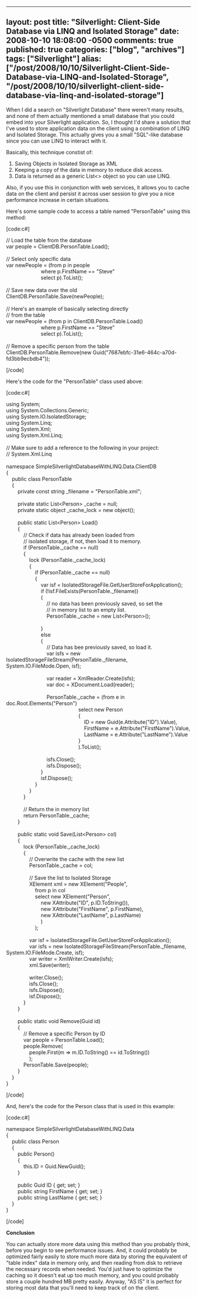  ---
  layout: post
  title: "Silverlight: Client-Side Database via LINQ and Isolated Storage"
  date: 2008-10-10 18:08:00 -0500
  comments: true
  published: true
  categories: ["blog", "archives"]
  tags: ["Silverlight"]
  alias: ["/post/2008/10/10/Silverlight-Client-Side-Database-via-LINQ-and-Isolated-Storage", "/post/2008/10/10/silverlight-client-side-database-via-linq-and-isolated-storage"]
  ---
<!-- more -->
<p>
When I did a search on &quot;Silverlight Database&quot; there weren&#39;t many results, and none of them actually mentioned a small database that you could embed into your Silverlight application. So, I thought I&#39;d share a solution that I&#39;ve used to store application data on the client using a combination of LINQ and Isolated Storage. This actually gives you a small &quot;SQL&quot;-like database since you can use LINQ to interact with it.
</p>
<p>
Basically, this technique constist of:
</p>
<ol>
	<li>Saving Objects in Isolated Storage as XML</li>
	<li>Keeping a copy of the data in memory to reduce disk access.</li>
	<li>Data is returned as a generic List&lt;&gt; object so you can use LINQ.</li>
</ol>
Also, if you use this in conjunction with web services, it allows you to cache data on the client and persist it across user session to give you a nice performance increase in certain situations.<br />
<p>
Here&#39;s some sample code to access a table named &quot;PersonTable&quot; using this method:
</p>
<p>
[code:c#]
</p>
<p>
// Load the table from the database<br />
var people = ClientDB.PersonTable.Load();<br />
<br />
// Select only specific data<br />
var newPeople = (from p in people<br />
&nbsp;&nbsp;&nbsp;&nbsp;&nbsp;&nbsp;&nbsp;&nbsp;&nbsp;&nbsp;&nbsp;&nbsp;&nbsp;&nbsp;&nbsp;&nbsp;&nbsp;&nbsp;&nbsp;&nbsp;&nbsp;&nbsp;&nbsp; where p.FirstName == &quot;Steve&quot;<br />
&nbsp;&nbsp;&nbsp;&nbsp;&nbsp;&nbsp;&nbsp;&nbsp;&nbsp;&nbsp;&nbsp;&nbsp;&nbsp;&nbsp;&nbsp;&nbsp;&nbsp;&nbsp;&nbsp;&nbsp;&nbsp;&nbsp;&nbsp; select p).ToList();<br />
<br />
// Save new data over the old<br />
ClientDB.PersonTable.Save(newPeople);
<br />
<br />
// Here&#39;s an example of basically selecting directly<br />
// from the table<br />
var newPeople = (from p in ClientDB.PersonTable.Load()<br />
&nbsp;&nbsp;&nbsp;&nbsp;&nbsp;&nbsp;&nbsp;&nbsp;&nbsp;&nbsp;&nbsp;&nbsp;&nbsp;&nbsp;&nbsp;&nbsp;&nbsp;&nbsp;&nbsp;&nbsp;&nbsp;&nbsp;&nbsp; where p.FirstName == &quot;Steve&quot;<br />
&nbsp;&nbsp;&nbsp;&nbsp;&nbsp;&nbsp;&nbsp;&nbsp;&nbsp;&nbsp;&nbsp;&nbsp;&nbsp;&nbsp;&nbsp;&nbsp;&nbsp;&nbsp;&nbsp;&nbsp;&nbsp;&nbsp;&nbsp; select p).ToList();<br />
<br />
// Remove a specific person from the table<br />
ClientDB.PersonTable.Remove(new Guid(&quot;7687ebfc-31e6-464c-a70d-fd3bb9ecbdb4&quot;));
</p>
<p>
[/code] 
</p>
<p>
Here&#39;s the code for the &quot;PersonTable&quot; class used above:
</p>
<p>
[code:c#]
</p>
<p>
using System;<br />
using System.Collections.Generic;<br />
using System.IO.IsolatedStorage;<br />
using System.Linq;<br />
using System.Xml;<br />
using System.Xml.Linq;<br />
<br />
// Make sure to add a reference to the following in your project:<br />
// System.Xml.Linq<br />
<br />
namespace SimpleSilverlightDatabaseWithLINQ.Data.ClientDB<br />
{<br />
&nbsp;&nbsp;&nbsp; public class PersonTable<br />
&nbsp;&nbsp;&nbsp; {<br />
&nbsp;&nbsp;&nbsp;&nbsp;&nbsp;&nbsp;&nbsp; private const string _filename = &quot;PersonTable.xml&quot;;<br />
<br />
&nbsp;&nbsp;&nbsp;&nbsp;&nbsp;&nbsp;&nbsp; private static List&lt;Person&gt; _cache = null;<br />
&nbsp;&nbsp;&nbsp;&nbsp;&nbsp;&nbsp;&nbsp; private static object _cache_lock = new object();<br />
<br />
&nbsp;&nbsp;&nbsp;&nbsp;&nbsp;&nbsp;&nbsp; public static List&lt;Person&gt; Load()<br />
&nbsp;&nbsp;&nbsp;&nbsp;&nbsp;&nbsp;&nbsp; {<br />
&nbsp;&nbsp;&nbsp;&nbsp;&nbsp;&nbsp;&nbsp;&nbsp;&nbsp;&nbsp;&nbsp; // Check if data has already been loaded from<br />
&nbsp;&nbsp;&nbsp;&nbsp;&nbsp;&nbsp;&nbsp;&nbsp;&nbsp;&nbsp;&nbsp; // isolated storage, if not, then load it to memory.<br />
&nbsp;&nbsp;&nbsp;&nbsp;&nbsp;&nbsp;&nbsp;&nbsp;&nbsp;&nbsp;&nbsp; if (PersonTable._cache == null)<br />
&nbsp;&nbsp;&nbsp;&nbsp;&nbsp;&nbsp;&nbsp;&nbsp;&nbsp;&nbsp;&nbsp; {<br />
&nbsp;&nbsp;&nbsp;&nbsp;&nbsp;&nbsp;&nbsp;&nbsp;&nbsp;&nbsp;&nbsp;&nbsp;&nbsp;&nbsp;&nbsp; lock (PersonTable._cache_lock)<br />
&nbsp;&nbsp;&nbsp;&nbsp;&nbsp;&nbsp;&nbsp;&nbsp;&nbsp;&nbsp;&nbsp;&nbsp;&nbsp;&nbsp;&nbsp; {<br />
&nbsp;&nbsp;&nbsp;&nbsp;&nbsp;&nbsp;&nbsp;&nbsp;&nbsp;&nbsp;&nbsp;&nbsp;&nbsp;&nbsp;&nbsp;&nbsp;&nbsp;&nbsp;&nbsp; if (PersonTable._cache == null)<br />
&nbsp;&nbsp;&nbsp;&nbsp;&nbsp;&nbsp;&nbsp;&nbsp;&nbsp;&nbsp;&nbsp;&nbsp;&nbsp;&nbsp;&nbsp;&nbsp;&nbsp;&nbsp;&nbsp; {<br />
&nbsp;&nbsp;&nbsp;&nbsp;&nbsp;&nbsp;&nbsp;&nbsp;&nbsp;&nbsp;&nbsp;&nbsp;&nbsp;&nbsp;&nbsp;&nbsp;&nbsp;&nbsp;&nbsp;&nbsp;&nbsp;&nbsp;&nbsp; var isf = IsolatedStorageFile.GetUserStoreForApplication();<br />
&nbsp;&nbsp;&nbsp;&nbsp;&nbsp;&nbsp;&nbsp;&nbsp;&nbsp;&nbsp;&nbsp;&nbsp;&nbsp;&nbsp;&nbsp;&nbsp;&nbsp;&nbsp;&nbsp;&nbsp;&nbsp;&nbsp;&nbsp; if (!isf.FileExists(PersonTable._filename))<br />
&nbsp;&nbsp;&nbsp;&nbsp;&nbsp;&nbsp;&nbsp;&nbsp;&nbsp;&nbsp;&nbsp;&nbsp;&nbsp;&nbsp;&nbsp;&nbsp;&nbsp;&nbsp;&nbsp;&nbsp;&nbsp;&nbsp;&nbsp; {<br />
&nbsp;&nbsp;&nbsp;&nbsp;&nbsp;&nbsp;&nbsp;&nbsp;&nbsp;&nbsp;&nbsp;&nbsp;&nbsp;&nbsp;&nbsp;&nbsp;&nbsp;&nbsp;&nbsp;&nbsp;&nbsp;&nbsp;&nbsp;&nbsp;&nbsp;&nbsp;&nbsp; // no data has been previously saved, so set the<br />
&nbsp;&nbsp;&nbsp;&nbsp;&nbsp;&nbsp;&nbsp;&nbsp;&nbsp;&nbsp;&nbsp;&nbsp;&nbsp;&nbsp;&nbsp;&nbsp;&nbsp;&nbsp;&nbsp;&nbsp;&nbsp;&nbsp;&nbsp;&nbsp;&nbsp;&nbsp;&nbsp; // in memory list to an empty list.<br />
&nbsp;&nbsp;&nbsp;&nbsp;&nbsp;&nbsp;&nbsp;&nbsp;&nbsp;&nbsp;&nbsp;&nbsp;&nbsp;&nbsp;&nbsp;&nbsp;&nbsp;&nbsp;&nbsp;&nbsp;&nbsp;&nbsp;&nbsp;&nbsp;&nbsp;&nbsp;&nbsp; PersonTable._cache = new List&lt;Person&gt;();<br />
<br />
&nbsp;&nbsp;&nbsp;&nbsp;&nbsp;&nbsp;&nbsp;&nbsp;&nbsp;&nbsp;&nbsp;&nbsp;&nbsp;&nbsp;&nbsp;&nbsp;&nbsp;&nbsp;&nbsp;&nbsp;&nbsp;&nbsp;&nbsp; }<br />
&nbsp;&nbsp;&nbsp;&nbsp;&nbsp;&nbsp;&nbsp;&nbsp;&nbsp;&nbsp;&nbsp;&nbsp;&nbsp;&nbsp;&nbsp;&nbsp;&nbsp;&nbsp;&nbsp;&nbsp;&nbsp;&nbsp;&nbsp; else<br />
&nbsp;&nbsp;&nbsp;&nbsp;&nbsp;&nbsp;&nbsp;&nbsp;&nbsp;&nbsp;&nbsp;&nbsp;&nbsp;&nbsp;&nbsp;&nbsp;&nbsp;&nbsp;&nbsp;&nbsp;&nbsp;&nbsp;&nbsp; {<br />
&nbsp;&nbsp;&nbsp;&nbsp;&nbsp;&nbsp;&nbsp;&nbsp;&nbsp;&nbsp;&nbsp;&nbsp;&nbsp;&nbsp;&nbsp;&nbsp;&nbsp;&nbsp;&nbsp;&nbsp;&nbsp;&nbsp;&nbsp;&nbsp;&nbsp;&nbsp;&nbsp; // Data has bee previously saved, so load it.<br />
&nbsp;&nbsp;&nbsp;&nbsp;&nbsp;&nbsp;&nbsp;&nbsp;&nbsp;&nbsp;&nbsp;&nbsp;&nbsp;&nbsp;&nbsp;&nbsp;&nbsp;&nbsp;&nbsp;&nbsp;&nbsp;&nbsp;&nbsp;&nbsp;&nbsp;&nbsp;&nbsp; var isfs = new IsolatedStorageFileStream(PersonTable._filename, System.IO.FileMode.Open, isf);<br />
<br />
&nbsp;&nbsp;&nbsp;&nbsp;&nbsp;&nbsp;&nbsp;&nbsp;&nbsp;&nbsp;&nbsp;&nbsp;&nbsp;&nbsp;&nbsp;&nbsp;&nbsp;&nbsp;&nbsp;&nbsp;&nbsp;&nbsp;&nbsp;&nbsp;&nbsp;&nbsp;&nbsp; var reader = XmlReader.Create(isfs);<br />
&nbsp;&nbsp;&nbsp;&nbsp;&nbsp;&nbsp;&nbsp;&nbsp;&nbsp;&nbsp;&nbsp;&nbsp;&nbsp;&nbsp;&nbsp;&nbsp;&nbsp;&nbsp;&nbsp;&nbsp;&nbsp;&nbsp;&nbsp;&nbsp;&nbsp;&nbsp;&nbsp; var doc = XDocument.Load(reader);<br />
<br />
&nbsp;&nbsp;&nbsp;&nbsp;&nbsp;&nbsp;&nbsp;&nbsp;&nbsp;&nbsp;&nbsp;&nbsp;&nbsp;&nbsp;&nbsp;&nbsp;&nbsp;&nbsp;&nbsp;&nbsp;&nbsp;&nbsp;&nbsp;&nbsp;&nbsp;&nbsp;&nbsp; PersonTable._cache = (from e in doc.Root.Elements(&quot;Person&quot;)<br />
&nbsp;&nbsp;&nbsp;&nbsp;&nbsp;&nbsp;&nbsp;&nbsp;&nbsp;&nbsp;&nbsp;&nbsp;&nbsp;&nbsp;&nbsp;&nbsp;&nbsp;&nbsp;&nbsp;&nbsp;&nbsp;&nbsp;&nbsp;&nbsp;&nbsp;&nbsp;&nbsp;&nbsp;&nbsp;&nbsp;&nbsp;&nbsp;&nbsp;&nbsp;&nbsp;&nbsp;&nbsp;&nbsp;&nbsp;&nbsp;&nbsp;&nbsp;&nbsp;&nbsp;&nbsp;&nbsp;&nbsp;&nbsp;&nbsp; select new Person<br />
&nbsp;&nbsp;&nbsp;&nbsp;&nbsp;&nbsp;&nbsp;&nbsp;&nbsp;&nbsp;&nbsp;&nbsp;&nbsp;&nbsp;&nbsp;&nbsp;&nbsp;&nbsp;&nbsp;&nbsp;&nbsp;&nbsp;&nbsp;&nbsp;&nbsp;&nbsp;&nbsp;&nbsp;&nbsp;&nbsp;&nbsp;&nbsp;&nbsp;&nbsp;&nbsp;&nbsp;&nbsp;&nbsp;&nbsp;&nbsp;&nbsp;&nbsp;&nbsp;&nbsp;&nbsp;&nbsp;&nbsp;&nbsp;&nbsp; {<br />
&nbsp;&nbsp;&nbsp;&nbsp;&nbsp;&nbsp;&nbsp;&nbsp;&nbsp;&nbsp;&nbsp;&nbsp;&nbsp;&nbsp;&nbsp;&nbsp;&nbsp;&nbsp;&nbsp;&nbsp;&nbsp;&nbsp;&nbsp;&nbsp;&nbsp;&nbsp;&nbsp;&nbsp;&nbsp;&nbsp;&nbsp;&nbsp;&nbsp;&nbsp;&nbsp;&nbsp;&nbsp;&nbsp;&nbsp;&nbsp;&nbsp;&nbsp;&nbsp;&nbsp;&nbsp;&nbsp;&nbsp;&nbsp;&nbsp;&nbsp;&nbsp;&nbsp;&nbsp; ID = new Guid(e.Attribute(&quot;ID&quot;).Value),<br />
&nbsp;&nbsp;&nbsp;&nbsp;&nbsp;&nbsp;&nbsp;&nbsp;&nbsp;&nbsp;&nbsp;&nbsp;&nbsp;&nbsp;&nbsp;&nbsp;&nbsp;&nbsp;&nbsp;&nbsp;&nbsp;&nbsp;&nbsp;&nbsp;&nbsp;&nbsp;&nbsp;&nbsp;&nbsp;&nbsp;&nbsp;&nbsp;&nbsp;&nbsp;&nbsp;&nbsp;&nbsp;&nbsp;&nbsp;&nbsp;&nbsp;&nbsp;&nbsp;&nbsp;&nbsp;&nbsp;&nbsp;&nbsp;&nbsp;&nbsp;&nbsp;&nbsp;&nbsp; FirstName = e.Attribute(&quot;FirstName&quot;).Value,<br />
&nbsp;&nbsp;&nbsp;&nbsp;&nbsp;&nbsp;&nbsp;&nbsp;&nbsp;&nbsp;&nbsp;&nbsp;&nbsp;&nbsp;&nbsp;&nbsp;&nbsp;&nbsp;&nbsp;&nbsp;&nbsp;&nbsp;&nbsp;&nbsp;&nbsp;&nbsp;&nbsp;&nbsp;&nbsp;&nbsp;&nbsp;&nbsp;&nbsp;&nbsp;&nbsp;&nbsp;&nbsp;&nbsp;&nbsp;&nbsp;&nbsp;&nbsp;&nbsp;&nbsp;&nbsp;&nbsp;&nbsp;&nbsp;&nbsp;&nbsp;&nbsp;&nbsp;&nbsp; LastName = e.Attribute(&quot;LastName&quot;).Value<br />
&nbsp;&nbsp;&nbsp;&nbsp;&nbsp;&nbsp;&nbsp;&nbsp;&nbsp;&nbsp;&nbsp;&nbsp;&nbsp;&nbsp;&nbsp;&nbsp;&nbsp;&nbsp;&nbsp;&nbsp;&nbsp;&nbsp;&nbsp;&nbsp;&nbsp;&nbsp;&nbsp;&nbsp;&nbsp;&nbsp;&nbsp;&nbsp;&nbsp;&nbsp;&nbsp;&nbsp;&nbsp;&nbsp;&nbsp;&nbsp;&nbsp;&nbsp;&nbsp;&nbsp;&nbsp;&nbsp;&nbsp;&nbsp;&nbsp; }<br />
&nbsp;&nbsp;&nbsp;&nbsp;&nbsp;&nbsp;&nbsp;&nbsp;&nbsp;&nbsp;&nbsp;&nbsp;&nbsp;&nbsp;&nbsp;&nbsp;&nbsp;&nbsp;&nbsp;&nbsp;&nbsp;&nbsp;&nbsp;&nbsp;&nbsp;&nbsp;&nbsp;&nbsp;&nbsp;&nbsp;&nbsp;&nbsp;&nbsp;&nbsp;&nbsp;&nbsp;&nbsp;&nbsp;&nbsp;&nbsp;&nbsp;&nbsp;&nbsp;&nbsp;&nbsp;&nbsp;&nbsp;&nbsp;&nbsp; ).ToList();<br />
<br />
&nbsp;&nbsp;&nbsp;&nbsp;&nbsp;&nbsp;&nbsp;&nbsp;&nbsp;&nbsp;&nbsp;&nbsp;&nbsp;&nbsp;&nbsp;&nbsp;&nbsp;&nbsp;&nbsp;&nbsp;&nbsp;&nbsp;&nbsp;&nbsp;&nbsp;&nbsp;&nbsp; isfs.Close();<br />
&nbsp;&nbsp;&nbsp;&nbsp;&nbsp;&nbsp;&nbsp;&nbsp;&nbsp;&nbsp;&nbsp;&nbsp;&nbsp;&nbsp;&nbsp;&nbsp;&nbsp;&nbsp;&nbsp;&nbsp;&nbsp;&nbsp;&nbsp;&nbsp;&nbsp;&nbsp;&nbsp; isfs.Dispose();<br />
&nbsp;&nbsp;&nbsp;&nbsp;&nbsp;&nbsp;&nbsp;&nbsp;&nbsp;&nbsp;&nbsp;&nbsp;&nbsp;&nbsp;&nbsp;&nbsp;&nbsp;&nbsp;&nbsp;&nbsp;&nbsp;&nbsp;&nbsp; }<br />
&nbsp;&nbsp;&nbsp;&nbsp;&nbsp;&nbsp;&nbsp;&nbsp;&nbsp;&nbsp;&nbsp;&nbsp;&nbsp;&nbsp;&nbsp;&nbsp;&nbsp;&nbsp;&nbsp;&nbsp;&nbsp;&nbsp;&nbsp; isf.Dispose();<br />
&nbsp;&nbsp;&nbsp;&nbsp;&nbsp;&nbsp;&nbsp;&nbsp;&nbsp;&nbsp;&nbsp;&nbsp;&nbsp;&nbsp;&nbsp;&nbsp;&nbsp;&nbsp;&nbsp; }<br />
&nbsp;&nbsp;&nbsp;&nbsp;&nbsp;&nbsp;&nbsp;&nbsp;&nbsp;&nbsp;&nbsp;&nbsp;&nbsp;&nbsp;&nbsp; }<br />
&nbsp;&nbsp;&nbsp;&nbsp;&nbsp;&nbsp;&nbsp;&nbsp;&nbsp;&nbsp;&nbsp; }<br />
<br />
&nbsp;&nbsp;&nbsp;&nbsp;&nbsp;&nbsp;&nbsp;&nbsp;&nbsp;&nbsp;&nbsp; // Return the in memory list<br />
&nbsp;&nbsp;&nbsp;&nbsp;&nbsp;&nbsp;&nbsp;&nbsp;&nbsp;&nbsp;&nbsp; return PersonTable._cache;<br />
&nbsp;&nbsp;&nbsp;&nbsp;&nbsp;&nbsp;&nbsp; }<br />
<br />
&nbsp;&nbsp;&nbsp;&nbsp;&nbsp;&nbsp;&nbsp; public static void Save(List&lt;Person&gt; col)<br />
&nbsp;&nbsp;&nbsp;&nbsp;&nbsp;&nbsp;&nbsp; {<br />
&nbsp;&nbsp;&nbsp;&nbsp;&nbsp;&nbsp;&nbsp;&nbsp;&nbsp;&nbsp;&nbsp; lock (PersonTable._cache_lock)<br />
&nbsp;&nbsp;&nbsp;&nbsp;&nbsp;&nbsp;&nbsp;&nbsp;&nbsp;&nbsp;&nbsp; {<br />
&nbsp;&nbsp;&nbsp;&nbsp;&nbsp;&nbsp;&nbsp;&nbsp;&nbsp;&nbsp;&nbsp;&nbsp;&nbsp;&nbsp;&nbsp; // Overwrite the cache with the new list<br />
&nbsp;&nbsp;&nbsp;&nbsp;&nbsp;&nbsp;&nbsp;&nbsp;&nbsp;&nbsp;&nbsp;&nbsp;&nbsp;&nbsp;&nbsp; PersonTable._cache = col;<br />
<br />
&nbsp;&nbsp;&nbsp;&nbsp;&nbsp;&nbsp;&nbsp;&nbsp;&nbsp;&nbsp;&nbsp;&nbsp;&nbsp;&nbsp;&nbsp; // Save the list to Isolated Storage<br />
&nbsp;&nbsp;&nbsp;&nbsp;&nbsp;&nbsp;&nbsp;&nbsp;&nbsp;&nbsp;&nbsp;&nbsp;&nbsp;&nbsp;&nbsp; XElement xml = new XElement(&quot;People&quot;,<br />
&nbsp;&nbsp;&nbsp;&nbsp;&nbsp;&nbsp;&nbsp;&nbsp;&nbsp;&nbsp;&nbsp;&nbsp;&nbsp;&nbsp;&nbsp;&nbsp;&nbsp;&nbsp;&nbsp; from p in col<br />
&nbsp;&nbsp;&nbsp;&nbsp;&nbsp;&nbsp;&nbsp;&nbsp;&nbsp;&nbsp;&nbsp;&nbsp;&nbsp;&nbsp;&nbsp;&nbsp;&nbsp;&nbsp;&nbsp; select new XElement(&quot;Person&quot;,<br />
&nbsp;&nbsp;&nbsp;&nbsp;&nbsp;&nbsp;&nbsp;&nbsp;&nbsp;&nbsp;&nbsp;&nbsp;&nbsp;&nbsp;&nbsp;&nbsp;&nbsp;&nbsp;&nbsp;&nbsp;&nbsp;&nbsp;&nbsp; new XAttribute(&quot;ID&quot;, p.ID.ToString()),<br />
&nbsp;&nbsp;&nbsp;&nbsp;&nbsp;&nbsp;&nbsp;&nbsp;&nbsp;&nbsp;&nbsp;&nbsp;&nbsp;&nbsp;&nbsp;&nbsp;&nbsp;&nbsp;&nbsp;&nbsp;&nbsp;&nbsp;&nbsp; new XAttribute(&quot;FirstName&quot;, p.FirstName),<br />
&nbsp;&nbsp;&nbsp;&nbsp;&nbsp;&nbsp;&nbsp;&nbsp;&nbsp;&nbsp;&nbsp;&nbsp;&nbsp;&nbsp;&nbsp;&nbsp;&nbsp;&nbsp;&nbsp;&nbsp;&nbsp;&nbsp;&nbsp; new XAttribute(&quot;LastName&quot;, p.LastName)<br />
&nbsp;&nbsp;&nbsp;&nbsp;&nbsp;&nbsp;&nbsp;&nbsp;&nbsp;&nbsp;&nbsp;&nbsp;&nbsp;&nbsp;&nbsp;&nbsp;&nbsp;&nbsp;&nbsp;&nbsp;&nbsp;&nbsp;&nbsp; )<br />
&nbsp;&nbsp;&nbsp;&nbsp;&nbsp;&nbsp;&nbsp;&nbsp;&nbsp;&nbsp;&nbsp;&nbsp;&nbsp;&nbsp;&nbsp;&nbsp;&nbsp;&nbsp;&nbsp; );<br />
<br />
&nbsp;&nbsp;&nbsp;&nbsp;&nbsp;&nbsp;&nbsp;&nbsp;&nbsp;&nbsp;&nbsp;&nbsp;&nbsp;&nbsp;&nbsp; var isf = IsolatedStorageFile.GetUserStoreForApplication();<br />
&nbsp;&nbsp;&nbsp;&nbsp;&nbsp;&nbsp;&nbsp;&nbsp;&nbsp;&nbsp;&nbsp;&nbsp;&nbsp;&nbsp;&nbsp; var isfs = new IsolatedStorageFileStream(PersonTable._filename, System.IO.FileMode.Create, isf);<br />
&nbsp;&nbsp;&nbsp;&nbsp;&nbsp;&nbsp;&nbsp;&nbsp;&nbsp;&nbsp;&nbsp;&nbsp;&nbsp;&nbsp;&nbsp; var writer = XmlWriter.Create(isfs);<br />
&nbsp;&nbsp;&nbsp;&nbsp;&nbsp;&nbsp;&nbsp;&nbsp;&nbsp;&nbsp;&nbsp;&nbsp;&nbsp;&nbsp;&nbsp; xml.Save(writer);<br />
<br />
&nbsp;&nbsp;&nbsp;&nbsp;&nbsp;&nbsp;&nbsp;&nbsp;&nbsp;&nbsp;&nbsp;&nbsp;&nbsp;&nbsp;&nbsp; writer.Close();<br />
&nbsp;&nbsp;&nbsp;&nbsp;&nbsp;&nbsp;&nbsp;&nbsp;&nbsp;&nbsp;&nbsp;&nbsp;&nbsp;&nbsp;&nbsp; isfs.Close();<br />
&nbsp;&nbsp;&nbsp;&nbsp;&nbsp;&nbsp;&nbsp;&nbsp;&nbsp;&nbsp;&nbsp;&nbsp;&nbsp;&nbsp;&nbsp; isfs.Dispose();<br />
&nbsp;&nbsp;&nbsp;&nbsp;&nbsp;&nbsp;&nbsp;&nbsp;&nbsp;&nbsp;&nbsp;&nbsp;&nbsp;&nbsp;&nbsp; isf.Dispose();<br />
&nbsp;&nbsp;&nbsp;&nbsp;&nbsp;&nbsp;&nbsp;&nbsp;&nbsp;&nbsp;&nbsp; }<br />
&nbsp;&nbsp;&nbsp;&nbsp;&nbsp;&nbsp;&nbsp; }<br />
<br />
&nbsp;&nbsp;&nbsp;&nbsp;&nbsp;&nbsp;&nbsp; public static void Remove(Guid id)<br />
&nbsp;&nbsp;&nbsp;&nbsp;&nbsp;&nbsp;&nbsp; {<br />
&nbsp;&nbsp;&nbsp;&nbsp;&nbsp;&nbsp;&nbsp;&nbsp;&nbsp;&nbsp;&nbsp; // Remove a specific Person by ID<br />
&nbsp;&nbsp;&nbsp;&nbsp;&nbsp;&nbsp;&nbsp;&nbsp;&nbsp;&nbsp;&nbsp; var people = PersonTable.Load();<br />
&nbsp;&nbsp;&nbsp;&nbsp;&nbsp;&nbsp;&nbsp;&nbsp;&nbsp;&nbsp;&nbsp; people.Remove(<br />
&nbsp;&nbsp;&nbsp;&nbsp;&nbsp;&nbsp;&nbsp;&nbsp;&nbsp;&nbsp;&nbsp;&nbsp;&nbsp;&nbsp;&nbsp; people.First(m =&gt; m.ID.ToString() == id.ToString())<br />
&nbsp;&nbsp;&nbsp;&nbsp;&nbsp;&nbsp;&nbsp;&nbsp;&nbsp;&nbsp;&nbsp;&nbsp;&nbsp;&nbsp;&nbsp; );<br />
&nbsp;&nbsp;&nbsp;&nbsp;&nbsp;&nbsp;&nbsp;&nbsp;&nbsp;&nbsp;&nbsp; PersonTable.Save(people);<br />
&nbsp;&nbsp;&nbsp;&nbsp;&nbsp;&nbsp;&nbsp; }<br />
&nbsp;&nbsp;&nbsp; }<br />
} 
</p>
<p>
[/code] 
</p>
<p>
And, here&#39;s the code for the Person class that is used in this example:
</p>
<p>
[code:c#]
</p>
<p>
namespace SimpleSilverlightDatabaseWithLINQ.Data<br />
{<br />
&nbsp;&nbsp;&nbsp; public class Person<br />
&nbsp;&nbsp;&nbsp; {<br />
&nbsp;&nbsp;&nbsp;&nbsp;&nbsp;&nbsp;&nbsp; public Person()<br />
&nbsp;&nbsp;&nbsp;&nbsp;&nbsp;&nbsp;&nbsp; {<br />
&nbsp;&nbsp;&nbsp;&nbsp;&nbsp;&nbsp;&nbsp;&nbsp;&nbsp;&nbsp;&nbsp; this.ID = Guid.NewGuid();<br />
&nbsp;&nbsp;&nbsp;&nbsp;&nbsp;&nbsp;&nbsp; }<br />
<br />
&nbsp;&nbsp;&nbsp;&nbsp;&nbsp;&nbsp;&nbsp; public Guid ID { get; set; }<br />
&nbsp;&nbsp;&nbsp;&nbsp;&nbsp;&nbsp;&nbsp; public string FirstName { get; set; }<br />
&nbsp;&nbsp;&nbsp;&nbsp;&nbsp;&nbsp;&nbsp; public string LastName { get; set; }<br />
&nbsp;&nbsp;&nbsp; }<br />
} 
</p>
<p>
[/code] 
</p>
<p>
<strong>Conclusion</strong>
</p>
<p>
You can actually store more data using this method than you probably think, before you begin to see performance issues. And, it could probably be optimized fairly easily to store much more data by storing the equivalent of &quot;table index&quot; data in memory only, and then reading from disk to retrieve the necessary records when needed. You&#39;d just have to optimize the caching so it doesn&#39;t eat up too much memory, and you could probably store a couple hundred MB pretty easily. Anyway, &quot;AS IS&quot; it is perfect for storing most data that you&#39;ll need to keep track of on the client. 
</p>
